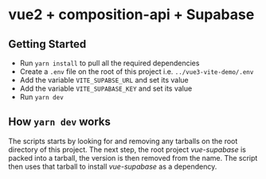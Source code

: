 # vue2 + composition-api + Supabase

## Getting Started

- Run `yarn install` to pull all the required dependencies
- Create a `.env` file on the root of this project i.e. `../vue3-vite-demo/.env`
- Add the variable `VITE_SUPABSE_URL` and set its value
- Add the variable `VITE_SUPABASE_KEY` and set its value
- Run `yarn dev`

## How `yarn dev` works

The scripts starts by looking for and removing any tarballs on the root directory of this project. The next step, the root project _vue-supabase_ is packed into a tarball, the version is then removed from the name. The script then uses that tarball to install _vue-supabase_ as a dependency.

